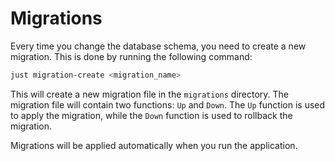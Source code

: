 # Migrations
Every time you change the database schema, you need to create a new migration. This is done by running the following command:

```bash
just migration-create <migration_name>
```

This will create a new migration file in the `migrations` directory. The migration file will contain two functions: `Up` and `Down`. The `Up` function is used to apply the migration, while the `Down` function is used to rollback the migration.

Migrations will be applied automatically when you run the application.